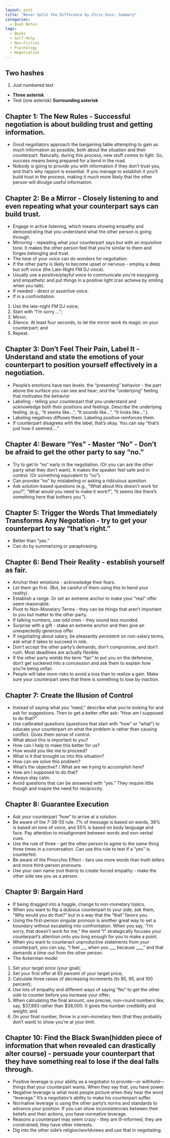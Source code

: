 ```yaml
---
layout: post
title: "Never Split the Difference by Chris Voss: Summary"
categories:
  - Book Notes
tags:
  - Books
  - Self-Help
  - Non-Fiction
  - Psychology
  - Negotiation
---
```


## Two hashes
1. Just numbered text
* **Three asterisk**
* Test (one asterisk)
**Surrounding asterisk**


## **Chapter 1: The New Rules - Successful negotiation is about building trust and getting information.**
* Good negotiators approach the bargaining table attempting to gain as much information as possible, both about the situation and their counterpart.  Naturally, during this process, new stuff comes to light.  So, success means being prepared for a bend in the road.
* Nobody is going to provide you with information if they don’t trust you, and that’s why rapport is essential.  If you manage to establish it you’ll build trust in the process, making it much more likely that the other person will divulge useful information.

## **Chapter 2: Be a Mirror - Closely listening to and even repeating what your counterpart says can build trust.**
* Engage in active listening, which means showing empathy and demonstrating that you understand what the other person is going through.  
* Mirroring - repeating what your counterpart says but with an inquisitive tone.  It makes the other person feel that you’re similar to them and forges belonging and trust.
* The tone of your voice can do wonders for negotiation.
* If the other party is likely to become upset or nervous - employ a deep but soft voice (the Late-Night FM DJ voice).
* Usually use a positive/playful voice to communicate you’re easygoing and empathetic and put things in a positive light (can achieve by smiling when you talk).
* If needed - direct or assertive voice. 
* If in a confrontation: 
1. Use the late-night FM DJ voice;
2. Start with “I’m sorry …”;
3. Mirror;
4. Silence. At least four seconds, to let the mirror work its magic on your counterpart; and
5. Repeat.

## **Chapter 3: Don’t Feel Their Pain, Label It - Understand and state the emotions of your counterpart to position yourself effectively in a negotiation.**
* People’s emotions have two levels: the “presenting” behavior - the part above the surface you can see and hear; and the “underlying” feeling that motivates the behavior
* Labeling - telling your counterpart that you understand and acknowledge both their positions and feelings.  Describe the underlying feeling.  (e.g., “It seems like…”, “It sounds like…”, “It looks like…”.).
* Labeling negatives diffuses them.  Labeling positive reinforces them.
* If counterpart disagrees with the label, that’s okay.  You can say “that’s just how it seemed….”

## **Chapter 4: Beware “Yes” - Master “No” - Don’t be afraid to get the other party to say “no.”**
* Try to get to “no” early in the negotiation.  (Or you can ask the other party what they don’t want).  It makes the speaker feel safe and in control.  (Or something equivalent to “no”).
* Can provoke “no” by mislabeling or asking a ridiculous question.
* Ask solution-based questions (e.g., “What about this doesn’t work for you?”, “What would you need to make it work?”, “It seems like there’s something here that bothers you.”).

## **Chapter 5: Trigger the Words That Immediately Transforms Any Negotation - try to get your counterpart to say “that’s right.”**
* Better than “yes.”
* Can do by summarizing or paraphrasing.

## **Chapter 6: Bend Their Reality - establish yourself as fair.**
* Anchor their emotions - acknowledge their fears.
* Let them go first.  (But, be careful of them using this to bend your reality).
* Establish a range.  Or set an extreme anchor to make your “real” offer seem reasonable.
* Pivot to Non-Monetary Terms - they can be things that aren’t important to you but matter to the other party.
* If talking numbers, use odd ones - they sound less rounded.
* Surprise with a gift - stake an extreme anchor and then give an unexpectedly generous offer.
* If negotiating about salary, be pleasantly persistent on non-salary terms, ask what it takes to succeed in role.
* Don’t accept the other party’s demands, don’t compromise, and don’t rush.  Most deadlines are actually flexible.
* If the other party wields the term “fair” to put you on the defensive, don’t get suckered into a concession and ask them to explain how you’re being unfair.
* People will take more risks to avoid a loss than to realize a gain.  Make sure your counterpart sees that there is something to lose by inaction.

## **Chapter 7: Create the Illusion of Control**
* Instead of saying what you “need,” describe what you’re looking for and ask for suggestions.  Then to get a better offer ask: “How am I supposed to do that?”
* Use calibrated questions (questions that start with “how” or “what”) to educate your counterpart on what the problem is rather than causing conflict.  Gives them sense of control.
* What about this is important to you?
* How can I help to make this better for us?
* How would you like me to proceed?
* What is it that brought us into this situation?
* How can we solve this problem?
* What’s the objective? / What are we trying to accomplish here?
* How am I supposed to do that?
* Always stay calm.
* Avoid questions that can be answered with “yes.”  They require little though and inspire the need for reciprocity.

## **Chapter 8: Guarantee Execution** 
* Ask your counterpart “how” to arrive at a solution.
* Be aware of the 7-38-55 rule.  7% of message is based on words, 38% is based on tone of voice, and 55% is based on body language and face.  Pay attention to misalignment between words and non-verbal cues.
* Use the rule of three - get the other person to agree to the same thing three times in a conversation.  Can use this rule to test if a “yes” is counterfeit. 
* Be aware of the Pinocchio Effect - liars use more words than truth tellers and more third-person pronouns.
* Use your own name (not theirs) to create forced empathy - make the other side see you as a person.

## **Chapter 9: Bargain Hard** 
* If being dragged into a haggle, change to non-monetary topics.
* When you want to flip a dubious counterpart to your side, ask them, “Why would you do that?” but in a way that the “that” favors you.
* Using the first-person singular pronoun is another great way to set a boundary without escalating into confrontation. When you say, “I’m sorry, that doesn’t work for me,” the word “I” strategically focuses your counterpart’s attention onto you long enough for you to make a point.
* When you want to counteract unproductive statements from your counterpart, you can say, “I feel ___ when you ___ because ___,” and that demands a time-out from the other person.
* The Ackerman model
1. Set your target price (your goal);
2. Set your first offer at 65 percent of your target price;
3. Calculate three raises of decreasing increments (to 85, 95, and 100 percent);
4. Use lots of empathy and different ways of saying “No” to get the other side to counter before you increase your offer;
5. When calculating the final amount, use precise, non-round numbers like, say, $37,893 rather than $38,000. It gives the number credibility and weight; and
6. On your final number, throw in a non-monetary item (that they probably don’t want) to show you’re at your limit.

## **Chapter 10: Find the Black Swan(hidden piece of information that when revealed can drastically alter course) - persuade your counterpart that they have something real to lose if the deal falls through.**
* Positive leverage is your ability as a negotiator to provide—or withhold—things that your counterpart wants. When they say that, you have power.
* Negative leverage is what most people picture when they hear the word “leverage.” It’s a negotiator’s ability to make his counterpart suffer.
* Normative leverage is using the other party’s norms and standards to advance your position. If you can show inconsistencies between their beliefs and their actions, you have normative leverage.
* Reasons a counterpart may seem crazy - they are ill-informed, they are constrained, they have other interests.
* Dig into the other side’s religion/worldviews and use that in negotiating.
 
 
